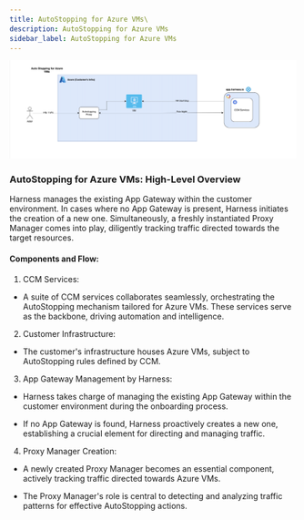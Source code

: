 ```yaml
---
title: AutoStopping for Azure VMs\
description: AutoStopping for Azure VMs
sidebar_label: AutoStopping for Azure VMs
---
```


![](./static/AutoStopping_for_Azure_VMs.png)

### AutoStopping for Azure VMs: High-Level Overview

Harness manages the existing App Gateway within the customer environment. In cases where no App Gateway is present, Harness initiates the creation of a new one. Simultaneously, a freshly instantiated Proxy Manager comes into play, diligently tracking traffic directed towards the target resources.

#### Components and Flow:

1.  CCM Services:

-   A suite of CCM services collaborates seamlessly, orchestrating the AutoStopping mechanism tailored for Azure VMs. These services serve as the backbone, driving automation and intelligence.

2.  Customer Infrastructure:

-   The customer's infrastructure houses Azure VMs, subject to AutoStopping rules defined by CCM.

3.  App Gateway Management by Harness:

-   Harness takes charge of managing the existing App Gateway within the customer environment during the onboarding process.

-   If no App Gateway is found, Harness proactively creates a new one, establishing a crucial element for directing and managing traffic.

4.  Proxy Manager Creation:

-   A newly created Proxy Manager becomes an essential component, actively tracking traffic directed towards Azure VMs.

-   The Proxy Manager's role is central to detecting and analyzing traffic patterns for effective AutoStopping actions.